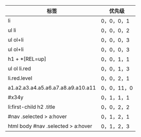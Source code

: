 | 标签                               | 优先级      |
| ---------------------------------- | ----------- |
| li                                 | 0，0，0，1  |
| ul li                              | 0，0，0，2  |
| ul ol+li                           | 0，0，0，3  |
| ul ol+li                           | 0，0，0，3  |
| h1 + *[REL=up]                     | 0，0，1，1  |
| ul ol li.red                       | 0，0，1，3  |
| li.red.level                       | 0，0，2，1  |
| a1.a2.a3.a4.a5.a6.a7.a8.a9.a10.a11 | 0，0，11，0 |
| #x34y                              | 0，1，1，1  |
| li:first-child h2 .title           | 0，0，2，2  |
| #nav .selected > a:hover           | 0，1，2，1  |
| html body #nav .selected > a:hover | 0，1，2，3  |

